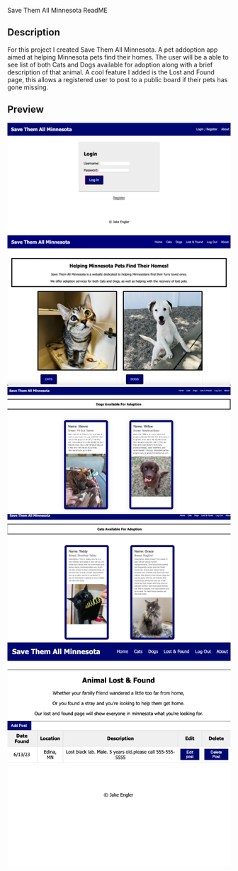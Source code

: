 Save Them All Minnesota ReadME

## Description
For this project I created Save Them All Minnesota. A pet addoption app aimed at helping Minnesota pets find their homes.
The user will be a able to see list of both Cats and Dogs available for adoption along with a brief description of that animal.
A cool feature I added is the Lost and Found page, this allows a registered user to post to a public board if their pets has gone missing.

## Preview
![screenshot](./public/images/login.png)
![screenshot](./public/images/home.png)
![screenshot](./public/images/dogs.png)
![screenshot](./public/images/cats.png)
![screenshot](./public/images/lost.png)

